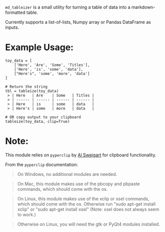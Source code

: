 `md_tableizer` is a small utility for turning a table of data into a markdown-formatted table.

Currently supports a list-of-lists, Numpy array or Pandas DataFrame as inputs.

# Example Usage:

```
toy_data = [
    ['Here', 'Are', 'Some', 'Titles'],
    ['Here', 'is', 'some', 'data'],
    ["Here's", 'some', 'more', 'data']
]

# Return the string
tbl = tableize(toy_data)
 > | Here   | Are    | Some   | Titles |
 > | ------ | ------ | ------ | ------ |
 > | Here   | is     | some   | data   |
 > | Here's | some   | more   | data   |

# OR copy output to your clipboard
tableize(toy_data, clip=True)
```

# Note:

This module relies on `pyperclip` by [Al Sweigart](https://github.com/asweigart/pyperclip) for clipboard functionality.  

From the `pyperclip` documentation:

>On Windows, no additional modules are needed.

>On Mac, this module makes use of the pbcopy and pbpaste commands, which should come with the os.

>On Linux, this module makes use of the xclip or xsel commands, which should come with the os. Otherwise run "sudo apt-get install xclip" or "sudo apt-get install xsel" (Note: xsel does not always seem to work.)

>Otherwise on Linux, you will need the gtk or PyQt4 modules installed.
